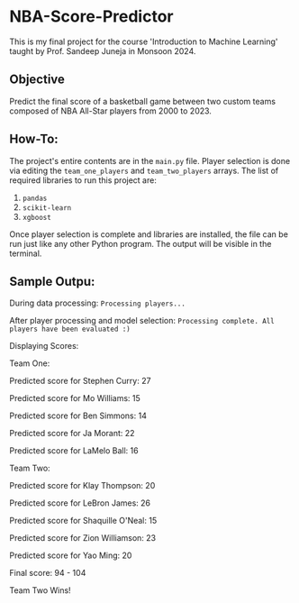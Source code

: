 # NBA-Score-Predictor

This is my final project for the course 'Introduction to Machine Learning' taught by Prof. Sandeep Juneja in Monsoon 2024.

## Objective

Predict the final score of a basketball game between two custom teams composed of NBA All-Star players from 2000 to 2023.

## How-To:

The project's entire contents are in the `main.py` file. Player selection is done via editing the `team_one_players` and `team_two_players` arrays.
The list of required libraries to run this project are:

1. `pandas`
2. `scikit-learn`
3. `xgboost`

Once player selection is complete and libraries are installed, the file can be run just like any other Python program. The output will be visible in the terminal.

## Sample Outpu:

During data processing: `Processing players...`

After player processing and model selection: `Processing complete. All players have been evaluated :)`

Displaying Scores:

Team One:

Predicted score for Stephen Curry: 27

Predicted score for Mo Williams: 15

Predicted score for Ben Simmons: 14

Predicted score for Ja Morant: 22

Predicted score for LaMelo Ball: 16

Team Two:

Predicted score for Klay Thompson: 20

Predicted score for LeBron James: 26

Predicted score for Shaquille O'Neal: 15

Predicted score for Zion Williamson: 23

Predicted score for Yao Ming: 20

Final score: 94 - 104

Team Two Wins!
